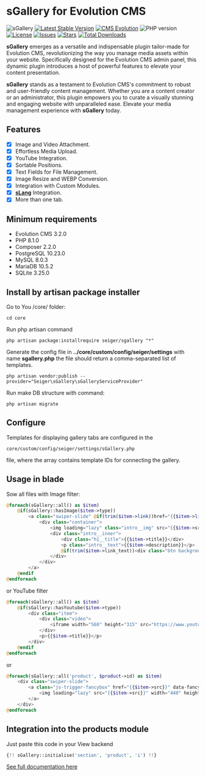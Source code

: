# sGallery for Evolution CMS
![sGallery](https://user-images.githubusercontent.com/12029039/169609394-08ea36d6-2393-4261-aff2-348f73a6103c.png)
[![Latest Stable Version](https://img.shields.io/packagist/v/seiger/sgallery?label=version)](https://packagist.org/packages/seiger/sgallery)
[![CMS Evolution](https://img.shields.io/badge/CMS-Evolution-brightgreen.svg)](https://github.com/evolution-cms/evolution)
![PHP version](https://img.shields.io/packagist/php-v/seiger/sgallery)
[![License](https://img.shields.io/packagist/l/seiger/sgallery)](https://packagist.org/packages/seiger/sgallery)
[![Issues](https://img.shields.io/github/issues/Seiger/sgallery)](https://github.com/Seiger/sgallery/issues)
[![Stars](https://img.shields.io/packagist/stars/Seiger/sgallery)](https://packagist.org/packages/seiger/sgallery)
[![Total Downloads](https://img.shields.io/packagist/dt/seiger/sgallery)](https://packagist.org/packages/seiger/sgallery)

**sGallery** emerges as a versatile and indispensable plugin tailor-made for Evolution CMS,
revolutionizing the way you manage media assets within your website. Specifically
designed for the Evolution CMS admin panel, this dynamic plugin introduces a host
of powerful features to elevate your content presentation.

**sGallery** stands as a testament to Evolution CMS's commitment to robust and user-friendly
content management. Whether you are a content creator or an administrator, this plugin
empowers you to curate a visually stunning and engaging website with unparalleled ease.
Elevate your media management experience with **sGallery** today.

## Features

- [x] Image and Video Attachment.
- [x] Effortless Media Upload.
- [x] YouTube Integration.
- [x] Sortable Positions.
- [x] Text Fields for File Management.
- [x] Image Resize and WEBP Conversion.
- [x] Integration with Custom Modules.
- [x] **[sLang](https://github.com/Seiger/sLang)** Integration.
- [x] More than one tab.

## Minimum requirements

- Evolution CMS 3.2.0
- PHP 8.1.0
- Composer 2.2.0
- PostgreSQL 10.23.0
- MySQL 8.0.3
- MariaDB 10.5.2
- SQLite 3.25.0

## Install by artisan package installer

Go to You /core/ folder:

```console
cd core
```

Run php artisan command

```console
php artisan package:installrequire seiger/sgallery "*"
```

Generate the config file in **../core/custom/config/seiger/settings** with 
name **sgallery.php** the file should return a 
comma-separated list of templates.

```console
php artisan vendor:publish --provider="Seiger\sGallery\sGalleryServiceProvider"
```

Run make DB structure with command:

```console
php artisan migrate
```

## Configure

Templates for displaying gallery tabs are configured in the 

```console
core/custom/config/seiger/settings/sGallery.php
```

file, where the array contains template IDs for connecting the gallery.

## Usage in blade

Sow all files with Image filter:
```php
@foreach(sGallery::all() as $item)
    @if(sGallery::hasImage($item->type))
        <a class="swiper-slide" @if(trim($item->link))href="{{$item->link}}"@endif>
            <div class="container">
                <img loading="lazy" class="intro__img" src="{{$item->src}}" alt="{{$item->alt}}" width="1440" height="456">
                <div class="intro__inner">
                    <div class="h1__title">{{$item->title}}</div>
                    <p class="intro__text">{{$item->description}}</p>
                    @if(trim($item->link_text))<div class="btn background__mod">{{$item->link_text}}</div>@endif
                </div>
            </div>
        </a>
    @endif
@endforeach
```
or YouTube filter
```php
@foreach(sGallery::all() as $item)
    @if(sGallery::hasYoutube($item->type))
        <div class="item">
            <div class="video">
                <iframe width="560" height="315" src="https://www.youtube.com/embed/{{$item->file}}" title="YouTube video player" allow="accelerometer; autoplay; clipboard-write; encrypted-media; gyroscope; picture-in-picture" allowfullscreen></iframe>
            </div>
            <p>{{$item->title}}</p>
        </div>
    @endif
@endforeach
```
or
```php
@foreach(sGallery::all('product', $product->id) as $item)
    <div class="swiper-slide">
        <a class="js-trigger-fancybox" href="{{$item->src}}" data-fancybox="product-gallery">
            <img loading="lazy" src="{{$item->src}}" width="440" height="440" />
        </a>
    </div>
@endforeach
```

## Integration into the products module

Just paste this code in your View backend
```php
{!! sGallery::initialise('section', 'product', 'i') !!}
```

[See full documentation here](https://seiger.github.io/sGallery/)